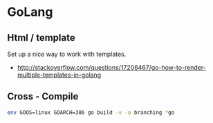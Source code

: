 # GoLang

## Html / template
Set up a nice way to work with templates.
* http://stackoverflow.com/questions/17206467/go-how-to-render-multiple-templates-in-golang

## Cross - Compile
```bash 
env GOOS=linux GOARCH=386 go build -v -o branching *go
```
